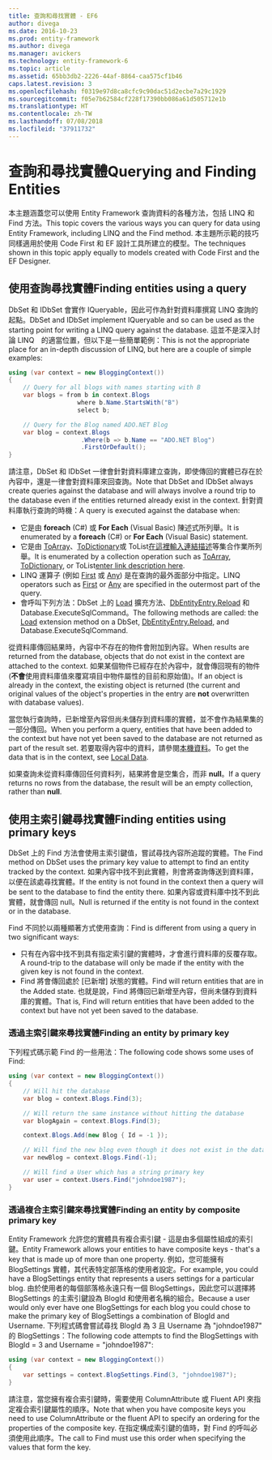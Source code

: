```yaml
---
title: 查詢和尋找實體 - EF6
author: divega
ms.date: 2016-10-23
ms.prod: entity-framework
ms.author: divega
ms.manager: avickers
ms.technology: entity-framework-6
ms.topic: article
ms.assetid: 65bb3db2-2226-44af-8864-caa575cf1b46
caps.latest.revision: 3
ms.openlocfilehash: f0319e97d8ca8cfc9c90dac51d2ecbe7a29c1929
ms.sourcegitcommit: f05e7b62584cf228f17390bb086a61d505712e1b
ms.translationtype: HT
ms.contentlocale: zh-TW
ms.lasthandoff: 07/08/2018
ms.locfileid: "37911732"
---
```

# <a name="querying-and-finding-entities"></a><span data-ttu-id="38adb-102">查詢和尋找實體</span><span class="sxs-lookup"><span data-stu-id="38adb-102">Querying and Finding Entities</span></span>
<span data-ttu-id="38adb-103">本主題涵蓋您可以使用 Entity Framework 查詢資料的各種方法，包括 LINQ 和 Find 方法。</span><span class="sxs-lookup"><span data-stu-id="38adb-103">This topic covers the various ways you can query for data using Entity Framework, including LINQ and the Find method.</span></span> <span data-ttu-id="38adb-104">本主題所示範的技巧同樣適用於使用 Code First 和 EF 設計工具所建立的模型。</span><span class="sxs-lookup"><span data-stu-id="38adb-104">The techniques shown in this topic apply equally to models created with Code First and the EF Designer.</span></span>  

## <a name="finding-entities-using-a-query"></a><span data-ttu-id="38adb-105">使用查詢尋找實體</span><span class="sxs-lookup"><span data-stu-id="38adb-105">Finding entities using a query</span></span>  

<span data-ttu-id="38adb-106">DbSet 和 IDbSet 會實作 IQueryable，因此可作為針對資料庫撰寫 LINQ 查詢的起點。</span><span class="sxs-lookup"><span data-stu-id="38adb-106">DbSet and IDbSet implement IQueryable and so can be used as the starting point for writing a LINQ query against the database.</span></span> <span data-ttu-id="38adb-107">這並不是深入討論 LINQ　的適當位置，但以下是一些簡單範例：</span><span class="sxs-lookup"><span data-stu-id="38adb-107">This is not the appropriate place for an in-depth discussion of LINQ, but here are a couple of simple examples:</span></span>  

``` csharp
using (var context = new BloggingContext())
{
    // Query for all blogs with names starting with B
    var blogs = from b in context.Blogs
                   where b.Name.StartsWith("B")
                   select b;

    // Query for the Blog named ADO.NET Blog
    var blog = context.Blogs
                    .Where(b => b.Name == "ADO.NET Blog")
                    .FirstOrDefault();
}
```  

<span data-ttu-id="38adb-108">請注意，DbSet 和 IDbSet 一律會針對資料庫建立查詢，即使傳回的實體已存在於內容中，還是一律會對資料庫來回查詢。</span><span class="sxs-lookup"><span data-stu-id="38adb-108">Note that DbSet and IDbSet always create queries against the database and will always involve a round trip to the database even if the entities returned already exist in the context.</span></span> <span data-ttu-id="38adb-109">針對資料庫執行查詢的時機：</span><span class="sxs-lookup"><span data-stu-id="38adb-109">A query is executed against the database when:</span></span>  

- <span data-ttu-id="38adb-110">它是由 **foreach** (C#) 或 **For Each** (Visual Basic) 陳述式所列舉。</span><span class="sxs-lookup"><span data-stu-id="38adb-110">It is enumerated by a **foreach** (C#) or **For Each** (Visual Basic) statement.</span></span>  
- <span data-ttu-id="38adb-111">它是由 [ToArray](https://msdn.microsoft.com/library/bb298736)、[ToDictionary](https://msdn.microsoft.com/library/system.linq.enumerable.todictionary)或 ToList[在這裡輸入連結描述](https://msdn.microsoft.com/library/bb342261)等集合作業所列舉。</span><span class="sxs-lookup"><span data-stu-id="38adb-111">It is enumerated by a collection operation such as [ToArray](https://msdn.microsoft.com/library/bb298736), [ToDictionary](https://msdn.microsoft.com/library/system.linq.enumerable.todictionary), or ToList[enter link description here](https://msdn.microsoft.com/library/bb342261).</span></span>  
- <span data-ttu-id="38adb-112">LINQ 運算子 (例如 [First](https://msdn.microsoft.com/library/bb291976) 或 [Any](https://msdn.microsoft.com/library/bb337697)) 是在查詢的最外面部分中指定。</span><span class="sxs-lookup"><span data-stu-id="38adb-112">LINQ operators such as [First](https://msdn.microsoft.com/library/bb291976) or [Any](https://msdn.microsoft.com/library/bb337697) are specified in the outermost part of the query.</span></span>  
- <span data-ttu-id="38adb-113">會呼叫下列方法：DbSet 上的 [Load](https://msdn.microsoft.com/library/system.data.entity.dbextensions.load) 擴充方法、[DbEntityEntry.Reload](https://msdn.microsoft.com/library/system.data.entity.infrastructure.dbentityentry.reload.aspx) 和 Database.ExecuteSqlCommand。</span><span class="sxs-lookup"><span data-stu-id="38adb-113">The following methods are called: the [Load](https://msdn.microsoft.com/library/system.data.entity.dbextensions.load) extension method on a DbSet, [DbEntityEntry.Reload](https://msdn.microsoft.com/library/system.data.entity.infrastructure.dbentityentry.reload.aspx), and Database.ExecuteSqlCommand.</span></span>  

<span data-ttu-id="38adb-114">從資料庫傳回結果時，內容中不存在的物件會附加到內容。</span><span class="sxs-lookup"><span data-stu-id="38adb-114">When results are returned from the database, objects that do not exist in the context are attached to the context.</span></span> <span data-ttu-id="38adb-115">如果某個物件已經存在於內容中，就會傳回現有的物件 (**不會**使用資料庫值來覆寫項目中物件屬性的目前和原始值)。</span><span class="sxs-lookup"><span data-stu-id="38adb-115">If an object is already in the context, the existing object is returned (the current and original values of the object's properties in the entry are **not** overwritten with database values).</span></span>  

<span data-ttu-id="38adb-116">當您執行查詢時，已新增至內容但尚未儲存到資料庫的實體，並不會作為結果集的一部分傳回。</span><span class="sxs-lookup"><span data-stu-id="38adb-116">When you perform a query, entities that have been added to the context but have not yet been saved to the database are not returned as part of the result set.</span></span> <span data-ttu-id="38adb-117">若要取得內容中的資料，請參閱[本機資料](~/ef6/querying/local-data.md)。</span><span class="sxs-lookup"><span data-stu-id="38adb-117">To get the data that is in the context, see [Local Data](~/ef6/querying/local-data.md).</span></span>  

<span data-ttu-id="38adb-118">如果查詢未從資料庫傳回任何資料列，結果將會是空集合，而非 **null**。</span><span class="sxs-lookup"><span data-stu-id="38adb-118">If a query returns no rows from the database, the result will be an empty collection, rather than **null**.</span></span>  

## <a name="finding-entities-using-primary-keys"></a><span data-ttu-id="38adb-119">使用主索引鍵尋找實體</span><span class="sxs-lookup"><span data-stu-id="38adb-119">Finding entities using primary keys</span></span>  

<span data-ttu-id="38adb-120">DbSet 上的 Find 方法會使用主索引鍵值，嘗試尋找內容所追蹤的實體。</span><span class="sxs-lookup"><span data-stu-id="38adb-120">The Find method on DbSet uses the primary key value to attempt to find an entity tracked by the context.</span></span> <span data-ttu-id="38adb-121">如果內容中找不到此實體，則會將查詢傳送到資料庫，以便在該處尋找實體。</span><span class="sxs-lookup"><span data-stu-id="38adb-121">If the entity is not found in the context then a query will be sent to the database to find the entity there.</span></span> <span data-ttu-id="38adb-122">如果內容或資料庫中找不到此實體，就會傳回 null。</span><span class="sxs-lookup"><span data-stu-id="38adb-122">Null is returned if the entity is not found in the context or in the database.</span></span>  

<span data-ttu-id="38adb-123">Find 不同於以兩種顯著方式使用查詢：</span><span class="sxs-lookup"><span data-stu-id="38adb-123">Find is different from using a query in two significant ways:</span></span>  

- <span data-ttu-id="38adb-124">只有在內容中找不到具有指定索引鍵的實體時，才會進行資料庫的反覆存取。</span><span class="sxs-lookup"><span data-stu-id="38adb-124">A round-trip to the database will only be made if the entity with the given key is not found in the context.</span></span>  
- <span data-ttu-id="38adb-125">Find 將會傳回處於 [已新增] 狀態的實體。</span><span class="sxs-lookup"><span data-stu-id="38adb-125">Find will return entities that are in the Added state.</span></span> <span data-ttu-id="38adb-126">也就是說，Find 將傳回已新增至內容，但尚未儲存到資料庫的實體。</span><span class="sxs-lookup"><span data-stu-id="38adb-126">That is, Find will return entities that have been added to the context but have not yet been saved to the database.</span></span>  
### <a name="finding-an-entity-by-primary-key"></a><span data-ttu-id="38adb-127">透過主索引鍵來尋找實體</span><span class="sxs-lookup"><span data-stu-id="38adb-127">Finding an entity by primary key</span></span>  

<span data-ttu-id="38adb-128">下列程式碼示範 Find 的一些用法：</span><span class="sxs-lookup"><span data-stu-id="38adb-128">The following code shows some uses of Find:</span></span>  

``` csharp
using (var context = new BloggingContext())
{
    // Will hit the database
    var blog = context.Blogs.Find(3);

    // Will return the same instance without hitting the database
    var blogAgain = context.Blogs.Find(3);

    context.Blogs.Add(new Blog { Id = -1 });

    // Will find the new blog even though it does not exist in the database
    var newBlog = context.Blogs.Find(-1);

    // Will find a User which has a string primary key
    var user = context.Users.Find("johndoe1987");
}
```  

### <a name="finding-an-entity-by-composite-primary-key"></a><span data-ttu-id="38adb-129">透過複合主索引鍵來尋找實體</span><span class="sxs-lookup"><span data-stu-id="38adb-129">Finding an entity by composite primary key</span></span>  

<span data-ttu-id="38adb-130">Entity Framework 允許您的實體具有複合索引鍵 - 這是由多個屬性組成的索引鍵。</span><span class="sxs-lookup"><span data-stu-id="38adb-130">Entity Framework allows your entities to have composite keys - that's a key that is made up of more than one property.</span></span> <span data-ttu-id="38adb-131">例如，您可能擁有 BlogSettings 實體，其代表特定部落格的使用者設定。</span><span class="sxs-lookup"><span data-stu-id="38adb-131">For example, you could have a BlogSettings entity that represents a users settings for a particular blog.</span></span> <span data-ttu-id="38adb-132">由於使用者的每個部落格永遠只有一個 BlogSettings，因此您可以選擇將 BlogSettings 的主索引鍵設為 BlogId 和使用者名稱的組合。</span><span class="sxs-lookup"><span data-stu-id="38adb-132">Because a user would only ever have one BlogSettings for each blog you could chose to make the primary key of BlogSettings a combination of BlogId and Username.</span></span> <span data-ttu-id="38adb-133">下列程式碼會嘗試尋找 BlogId 為 3 且 Username 為 "johndoe1987" 的 BlogSettings：</span><span class="sxs-lookup"><span data-stu-id="38adb-133">The following code attempts to find the BlogSettings with BlogId = 3 and Username = "johndoe1987":</span></span>  

``` csharp  
using (var context = new BloggingContext())
{
    var settings = context.BlogSettings.Find(3, "johndoe1987");
}
```  

<span data-ttu-id="38adb-134">請注意，當您擁有複合索引鍵時，需要使用 ColumnAttribute 或 Fluent API 來指定複合索引鍵屬性的順序。</span><span class="sxs-lookup"><span data-stu-id="38adb-134">Note that when you have composite keys you need to use ColumnAttribute or the fluent API to specify an ordering for the properties of the composite key.</span></span> <span data-ttu-id="38adb-135">在指定構成索引鍵的值時，對 Find 的呼叫必須使用此順序。</span><span class="sxs-lookup"><span data-stu-id="38adb-135">The call to Find must use this order when specifying the values that form the key.</span></span>  

